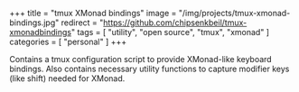 +++
title = "tmux XMonad bindings"
image = "/img/projects/tmux-xmonad-bindings.jpg"
redirect = "https://github.com/chipsenkbeil/tmux-xmonadbindings"
tags = [ "utility", "open source", "tmux", "xmonad" ]
categories = [ "personal" ]
+++

Contains a tmux configuration script to provide XMonad-like keyboard bindings.
Also contains necessary utility functions to capture modifier keys (like shift)
needed for XMonad.

